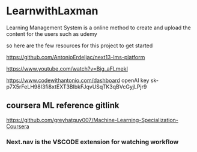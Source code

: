 # LearnwithLaxman


Learning Management System is a online method to create and upload the content for the users such as udemy

so here are the few resources for this project to get started 

https://github.com/AntonioErdeljac/next13-lms-platform

https://www.youtube.com/watch?v=Big_aFLmekI

https://www.codewithantonio.com/dashboard
openAI key 
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
## coursera ML reference gitlink
https://github.com/greyhatguy007/Machine-Learning-Specialization-Coursera
### Next.nav is the VSCODE extension for watching workflow